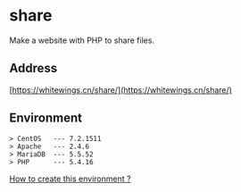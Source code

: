 # share
Make a website with PHP to share files. 

## Address
[https://whitewings.cn/share/](https://whitewings.cn/share/)

## Environment
```
> CentOS   --- 7.2.1511
> Apache   --- 2.4.6
> MariaDB  --- 5.5.52
> PHP      --- 5.4.16
```
[How to create this environment ?](http://whoisnian.com/2017/04/23/LAMP%E7%8E%AF%E5%A2%83%E6%90%AD%E5%BB%BA/)
